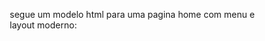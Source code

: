segue um modelo html para uma pagina home com menu e layout moderno:

<!DOCTYPE html>
<html lang="pt-BR">
<head>
    <meta charset="UTF-8">
    <meta name="viewport" content="width=device-width, initial-scale=1.0">
    <title>Painel Administrativo - Sistema de Controle de Obras</title>
    <link href="https://cdnjs.cloudflare.com/ajax/libs/font-awesome/6.0.0/css/all.min.css" rel="stylesheet">
    <style>
        * {
            margin: 0;
            padding: 0;
            box-sizing: border-box;
        }

        body {
            font-family: 'Segoe UI', Tahoma, Geneva, Verdana, sans-serif;
            background: linear-gradient(135deg, #667eea 0%, #764ba2 100%);
            min-height: 100vh;
        }

        .admin-container {
            display: flex;
            min-height: 100vh;
        }

        /* Menu Lateral */
        .sidebar {
            width: 280px;
            background: rgba(255, 255, 255, 0.95);
            backdrop-filter: blur(20px);
            border-right: 1px solid rgba(255, 255, 255, 0.2);
            box-shadow: 0 8px 32px rgba(0, 0, 0, 0.1);
            transition: all 0.3s ease;
            position: relative;
            z-index: 100;
        }

        .sidebar.collapsed {
            width: 80px;
        }

        .sidebar-header {
            padding: 25px 20px;
            border-bottom: 1px solid rgba(0, 0, 0, 0.1);
            display: flex;
            align-items: center;
            justify-content: space-between;
        }

        .logo {
            display: flex;
            align-items: center;
            gap: 12px;
            transition: all 0.3s ease;
        }

        .logo-icon {
            width: 40px;
            height: 40px;
            background: linear-gradient(45deg, #667eea, #764ba2);
            border-radius: 12px;
            display: flex;
            align-items: center;
            justify-content: center;
            color: white;
            font-size: 18px;
            flex-shrink: 0;
        }

        .logo-text {
            font-size: 20px;
            font-weight: 700;
            color: #2d3748;
            transition: all 0.3s ease;
        }

        .sidebar.collapsed .logo-text {
            opacity: 0;
            width: 0;
        }

        .toggle-btn {
            background: none;
            border: none;
            font-size: 18px;
            color: #64748b;
            cursor: pointer;
            padding: 8px;
            border-radius: 8px;
            transition: all 0.3s ease;
        }

        .toggle-btn:hover {
            background: rgba(100, 116, 139, 0.1);
            color: #475569;
        }

        .nav-menu {
            padding: 20px 0;
        }

        .nav-section {
            margin-bottom: 30px;
        }

        .nav-section-title {
            padding: 0 20px 10px;
            font-size: 12px;
            font-weight: 600;
            color: #94a3b8;
            text-transform: uppercase;
            letter-spacing: 1px;
            transition: all 0.3s ease;
        }

        .sidebar.collapsed .nav-section-title {
            opacity: 0;
            height: 0;
            padding: 0;
            margin: 0;
        }

        .nav-item {
            margin: 4px 12px;
            border-radius: 12px;
            transition: all 0.3s ease;
        }

        .nav-link {
            display: flex;
            align-items: center;
            padding: 14px 16px;
            color: #64748b;
            text-decoration: none;
            border-radius: 12px;
            transition: all 0.3s ease;
            position: relative;
            overflow: hidden;
        }

        .nav-link:hover {
            background: linear-gradient(135deg, rgba(102, 126, 234, 0.1), rgba(118, 75, 162, 0.1));
            color: #475569;
            transform: translateX(4px);
        }

        .nav-link.active {
            background: linear-gradient(135deg, #667eea, #764ba2);
            color: white;
            box-shadow: 0 4px 15px rgba(102, 126, 234, 0.4);
        }

        .nav-icon {
            width: 20px;
            height: 20px;
            margin-right: 14px;
            font-size: 16px;
            display: flex;
            align-items: center;
            justify-content: center;
            flex-shrink: 0;
        }

        .nav-text {
            font-size: 14px;
            font-weight: 500;
            transition: all 0.3s ease;
        }

        .sidebar.collapsed .nav-text {
            opacity: 0;
            width: 0;
        }

        .nav-badge {
            margin-left: auto;
            background: #ef4444;
            color: white;
            font-size: 11px;
            padding: 2px 6px;
            border-radius: 10px;
            min-width: 18px;
            height: 18px;
            display: flex;
            align-items: center;
            justify-content: center;
        }

        .sidebar.collapsed .nav-badge {
            opacity: 0;
            width: 0;
        }

        /* Área Principal */
        .main-content {
            flex: 1;
            background: rgba(255, 255, 255, 0.9);
            backdrop-filter: blur(20px);
            margin: 20px;
            border-radius: 20px;
            box-shadow: 0 8px 32px rgba(0, 0, 0, 0.1);
            overflow: hidden;
            display: flex;
            flex-direction: column;
        }

        .main-header {
            background: rgba(255, 255, 255, 0.8);
            padding: 25px 30px;
            border-bottom: 1px solid rgba(0, 0, 0, 0.1);
            display: flex;
            justify-content: between;
            align-items: center;
        }

        .header-title {
            font-size: 28px;
            font-weight: 700;
            color: #1e293b;
            margin-bottom: 4px;
        }

        .header-subtitle {
            color: #64748b;
            font-size: 14px;
        }

        .header-actions {
            display: flex;
            gap: 12px;
            margin-left: auto;
        }

        .btn {
            padding: 10px 20px;
            border: none;
            border-radius: 10px;
            font-size: 14px;
            font-weight: 500;
            cursor: pointer;
            transition: all 0.3s ease;
            display: flex;
            align-items: center;
            gap: 8px;
        }

        .btn-primary {
            background: linear-gradient(135deg, #667eea, #764ba2);
            color: white;
            box-shadow: 0 4px 15px rgba(102, 126, 234, 0.4);
        }

        .btn-primary:hover {
            transform: translateY(-2px);
            box-shadow: 0 6px 20px rgba(102, 126, 234, 0.6);
        }

        .btn-secondary {
            background: rgba(100, 116, 139, 0.1);
            color: #64748b;
            border: 1px solid rgba(100, 116, 139, 0.2);
        }

        .btn-secondary:hover {
            background: rgba(100, 116, 139, 0.2);
            color: #475569;
        }

        .main-body {
            flex: 1;
            padding: 30px;
            overflow-y: auto;
        }

        .content-area {
            background: white;
            border-radius: 16px;
            padding: 40px;
            box-shadow: 0 4px 20px rgba(0, 0, 0, 0.05);
            min-height: 500px;
            display: flex;
            flex-direction: column;
            align-items: center;
            justify-content: center;
            text-align: center;
        }

        .welcome-icon {
            width: 120px;
            height: 120px;
            background: linear-gradient(135deg, #667eea, #764ba2);
            border-radius: 50%;
            display: flex;
            align-items: center;
            justify-content: center;
            color: white;
            font-size: 48px;
            margin-bottom: 30px;
            animation: pulse 2s infinite;
        }

        @keyframes pulse {
            0% { transform: scale(1); }
            50% { transform: scale(1.05); }
            100% { transform: scale(1); }
        }

        .welcome-title {
            font-size: 32px;
            font-weight: 700;
            color: #1e293b;
            margin-bottom: 12px;
        }

        .welcome-subtitle {
            font-size: 16px;
            color: #64748b;
            margin-bottom: 30px;
            max-width: 500px;
            line-height: 1.6;
        }

        .feature-grid {
            display: grid;
            grid-template-columns: repeat(auto-fit, minmax(200px, 1fr));
            gap: 20px;
            margin-top: 40px;
            width: 100%;
            max-width: 800px;
        }

        .feature-card {
            background: rgba(102, 126, 234, 0.05);
            border: 1px solid rgba(102, 126, 234, 0.1);
            border-radius: 12px;
            padding: 24px;
            text-align: center;
            transition: all 0.3s ease;
        }

        .feature-card:hover {
            transform: translateY(-4px);
            box-shadow: 0 8px 25px rgba(102, 126, 234, 0.15);
        }

        .feature-icon {
            width: 50px;
            height: 50px;
            background: linear-gradient(135deg, #667eea, #764ba2);
            border-radius: 12px;
            display: flex;
            align-items: center;
            justify-content: center;
            color: white;
            font-size: 20px;
            margin: 0 auto 16px;
        }

        .feature-title {
            font-size: 16px;
            font-weight: 600;
            color: #1e293b;
            margin-bottom: 8px;
        }

        .feature-description {
            font-size: 14px;
            color: #64748b;
            line-height: 1.5;
        }

        /* Responsivo */
        @media (max-width: 768px) {
            .sidebar {
                width: 80px;
            }
            
            .sidebar .nav-text,
            .sidebar .nav-section-title,
            .sidebar .nav-badge,
            .sidebar .logo-text {
                display: none;
            }
            
            .main-content {
                margin: 10px;
                border-radius: 15px;
            }
            
            .main-header {
                padding: 20px;
            }
            
            .header-title {
                font-size: 24px;
            }
            
            .main-body {
                padding: 20px;
            }
            
            .content-area {
                padding: 30px 20px;
            }
        }

        /* Tooltip para menu colapsado */
        .nav-item {
            position: relative;
        }

        .nav-item:hover .tooltip {
            opacity: 1;
            visibility: visible;
            transform: translateX(0);
        }

        .tooltip {
            position: absolute;
            left: 100%;
            top: 50%;
            transform: translateY(-50%) translateX(-10px);
            background: #1e293b;
            color: white;
            padding: 8px 12px;
            border-radius: 8px;
            font-size: 12px;
            white-space: nowrap;
            opacity: 0;
            visibility: hidden;
            transition: all 0.3s ease;
            z-index: 1000;
            margin-left: 15px;
        }

        .tooltip::before {
            content: '';
            position: absolute;
            right: 100%;
            top: 50%;
            transform: translateY(-50%);
            border: 5px solid transparent;
            border-right-color: #1e293b;
        }

        .sidebar:not(.collapsed) .tooltip {
            display: none;
        }
    </style>
</head>
<body>
    <div class="admin-container">
        <!-- Menu Lateral -->
        <nav class="sidebar" id="sidebar">
            <div class="sidebar-header">
                <div class="logo">
                    <div class="logo-icon">
                        <i class="fas fa-hammer"></i>
                    </div>
                    <span class="logo-text">ControleObras</span>
                </div>
                <button class="toggle-btn" id="toggleSidebar">
                    <i class="fas fa-bars"></i>
                </button>
            </div>
            
            <div class="nav-menu">
                <!-- Dashboard -->
                <div class="nav-section">
                    <div class="nav-section-title">Dashboard</div>
                    <div class="nav-item">
                        <a href="#dashboard" class="nav-link active" data-route="dashboard">
                            <i class="nav-icon fas fa-chart-line"></i>
                            <span class="nav-text">Visão Geral</span>
                        </a>
                        <div class="tooltip">Visão Geral</div>
                    </div>
                    <div class="nav-item">
                        <a href="#analytics" class="nav-link" data-route="analytics">
                            <i class="nav-icon fas fa-chart-pie"></i>
                            <span class="nav-text">Relatórios</span>
                        </a>
                        <div class="tooltip">Relatórios</div>
                    </div>
                </div>

                <!-- Gestão -->
                <div class="nav-section">
                    <div class="nav-section-title">Gestão</div>
                    <div class="nav-item">
                        <a href="#clientes" class="nav-link" data-route="clientes">
                            <i class="nav-icon fas fa-users"></i>
                            <span class="nav-text">Clientes</span>
                        </a>
                        <div class="tooltip">Clientes</div>
                    </div>
                    <div class="nav-item">
                        <a href="#obras" class="nav-link" data-route="obras">
                            <i class="nav-icon fas fa-building"></i>
                            <span class="nav-text">Obras</span>
                        </a>
                        <div class="tooltip">Obras</div>
                    </div>
                    <div class="nav-item">
                        <a href="#gastos" class="nav-link" data-route="gastos">
                            <i class="nav-icon fas fa-receipt"></i>
                            <span class="nav-text">Gastos</span>
                            <span class="nav-badge">12</span>
                        </a>
                        <div class="tooltip">Gastos</div>
                    </div>
                    <div class="nav-item">
                        <a href="#financeiro" class="nav-link" data-route="financeiro">
                            <i class="nav-icon fas fa-dollar-sign"></i>
                            <span class="nav-text">Financeiro</span>
                        </a>
                        <div class="tooltip">Financeiro</div>
                    </div>
                </div>

                <!-- Configurações -->
                <div class="nav-section">
                    <div class="nav-section-title">Configurações</div>
                    <div class="nav-item">
                        <a href="#categorias" class="nav-link" data-route="categorias">
                            <i class="nav-icon fas fa-tags"></i>
                            <span class="nav-text">Categorias</span>
                        </a>
                        <div class="tooltip">Categorias de Gasto</div>
                    </div>
                    <div class="nav-item">
                        <a href="#fontes" class="nav-link" data-route="fontes">
                            <i class="nav-icon fas fa-credit-card"></i>
                            <span class="nav-text">Fontes Pagadoras</span>
                        </a>
                        <div class="tooltip">Fontes Pagadoras</div>
                    </div>
                    <div class="nav-item">
                        <a href="#usuarios" class="nav-link" data-route="usuarios">
                            <i class="nav-icon fas fa-user-cog"></i>
                            <span class="nav-text">Usuários</span>
                        </a>
                        <div class="tooltip">Gestão de Usuários</div>
                    </div>
                    <div class="nav-item">
                        <a href="#configuracoes" class="nav-link" data-route="configuracoes">
                            <i class="nav-icon fas fa-cog"></i>
                            <span class="nav-text">Configurações</span>
                        </a>
                        <div class="tooltip">Configurações do Sistema</div>
                    </div>
                </div>

                <!-- Sistema -->
                <div class="nav-section">
                    <div class="nav-section-title">Sistema</div>
                    <div class="nav-item">
                        <a href="#backup" class="nav-link" data-route="backup">
                            <i class="nav-icon fas fa-download"></i>
                            <span class="nav-text">Backup</span>
                        </a>
                        <div class="tooltip">Backup & Restauração</div>
                    </div>
                    <div class="nav-item">
                        <a href="#logs" class="nav-link" data-route="logs">
                            <i class="nav-icon fas fa-file-alt"></i>
                            <span class="nav-text">Logs do Sistema</span>
                        </a>
                        <div class="tooltip">Logs do Sistema</div>
                    </div>
                </div>
            </div>
        </nav>

        <!-- Área Principal -->
        <main class="main-content">
            <header class="main-header">
                <div class="header-info">
                    <h1 class="header-title" id="pageTitle">Dashboard</h1>
                    <p class="header-subtitle" id="pageSubtitle">Bem-vindo ao sistema de controle de obras</p>
                </div>
                <div class="header-actions">
                    <button class="btn btn-secondary">
                        <i class="fas fa-bell"></i>
                        Notificações
                    </button>
                    <button class="btn btn-primary">
                        <i class="fas fa-plus"></i>
                        Nova Obra
                    </button>
                </div>
            </header>
            
            <div class="main-body">
                <div class="content-area" id="contentArea">
                    <!-- Tela de Boas-vindas -->
                    <div class="welcome-icon">
                        <i class="fas fa-rocket"></i>
                    </div>
                    <h2 class="welcome-title">Bem-vindo ao ControleObras</h2>
                    <p class="welcome-subtitle">
                        Sistema completo para gestão financeira de obras por administração. 
                        Controle seus projetos, gastos e relatórios de forma simples e eficiente.
                    </p>
                    
                    <div class="feature-grid">
                        <div class="feature-card">
                            <div class="feature-icon">
                                <i class="fas fa-chart-bar"></i>
                            </div>
                            <h3 class="feature-title">Relatórios Avançados</h3>
                            <p class="feature-description">Visualize o desempenho das suas obras com gráficos e relatórios detalhados</p>
                        </div>
                        
                        <div class="feature-card">
                            <div class="feature-icon">
                                <i class="fas fa-mobile-alt"></i>
                            </div>
                            <h3 class="feature-title">Interface Responsiva</h3>
                            <p class="feature-description">Acesse o sistema de qualquer dispositivo com design moderno e intuitivo</p>
                        </div>
                        
                        <div class="feature-card">
                            <div class="feature-icon">
                                <i class="fas fa-shield-alt"></i>
                            </div>
                            <h3 class="feature-title">Segurança Total</h3>
                            <p class="feature-description">Seus dados protegidos com as melhores práticas de segurança</p>
                        </div>
                        
                        <div class="feature-card">
                            <div class="feature-icon">
                                <i class="fas fa-sync-alt"></i>
                            </div>
                            <h3 class="feature-title">Sincronização</h3>
                            <p class="feature-description">Dados sempre atualizados em tempo real para toda sua equipe</p>
                        </div>
                    </div>
                </div>
            </div>
        </main>
    </div>

    <script>
        // Controle do Menu Lateral
        const sidebar = document.getElementById('sidebar');
        const toggleBtn = document.getElementById('toggleSidebar');
        const navLinks = document.querySelectorAll('.nav-link');
        const pageTitle = document.getElementById('pageTitle');
        const pageSubtitle = document.getElementById('pageSubtitle');
        const contentArea = document.getElementById('contentArea');

        // Toggle do menu lateral
        toggleBtn.addEventListener('click', () => {
            sidebar.classList.toggle('collapsed');
        });

        // Dados das páginas
        const pageData = {
            dashboard: {
                title: 'Dashboard',
                subtitle: 'Visão geral do sistema e métricas principais',
                content: `
                    <div class="welcome-icon">
                        <i class="fas fa-chart-line"></i>
                    </div>
                    <h2 class="welcome-title">Dashboard Principal</h2>
                    <p class="welcome-subtitle">
                        Aqui você encontrará um resumo completo de todas as suas obras, 
                        gastos recentes e métricas importantes para sua administração.
                    </p>
                    <div class="feature-grid">
                        <div class="feature-card">
                            <div class="feature-icon"><i class="fas fa-building"></i></div>
                            <h3 class="feature-title">15 Obras Ativas</h3>
                            <p class="feature-description">Projetos em andamento</p>
                        </div>
                        <div class="feature-card">
                            <div class="feature-icon"><i class="fas fa-dollar-sign"></i></div>
                            <h3 class="feature-title">R$ 2.847.230</h3>
                            <p class="feature-description">Total investido este mês</p>
                        </div>
                        <div class="feature-card">
                            <div class="feature-icon"><i class="fas fa-users"></i></div>
                            <h3 class="feature-title">8 Clientes</h3>
                            <p class="feature-description">Clientes ativos</p>
                        </div>
                        <div class="feature-card">
                            <div class="feature-icon"><i class="fas fa-chart-pie"></i></div>
                            <h3 class="feature-title">12% Taxa Média</h3>
                            <p class="feature-description">Taxa de administração</p>
                        </div>
                    </div>
                `
            },
            analytics: {
                title: 'Relatórios e Análises',
                subtitle: 'Relatórios detalhados e análises financeiras',
                content: `
                    <div class="welcome-icon">
                        <i class="fas fa-chart-pie"></i>
                    </div>
                    <h2 class="welcome-title">Central de Relatórios</h2>
                    <p class="welcome-subtitle">
                        Gere relatórios personalizados e analise o desempenho 
                        financeiro das suas obras com gráficos interativos.
                    </p>
                `
            },
            clientes: {
                title: 'Gestão de Clientes',
                subtitle: 'Cadastro e gerenciamento de clientes',
                content: `
                    <div class="welcome-icon">
                        <i class="fas fa-users"></i>
                    </div>
                    <h2 class="welcome-title">Gestão de Clientes</h2>
                    <p class="welcome-subtitle">
                        Cadastre e gerencie todos os seus clientes, 
                        mantendo informações atualizadas e organizadas.
                    </p>
                `
            },
            obras: {
                title: 'Gestão de Obras',
                subtitle: 'Cadastro e acompanhamento de obras',
                content: `
                    <div class="welcome-icon">
                        <i class="fas fa-building"></i>
                    </div>
                    <h2 class="welcome-title">Gestão de Obras</h2>
                    <p class="welcome-subtitle">
                        Controle completo das suas obras: prazos, orçamentos, 
                        progresso e todas as informações importantes.
                    </p>
                `
            },
            gastos: {
                title: 'Controle de Gastos',
                subtitle: 'Registro e controle de todas as despesas',
                content: `
                    <div class="welcome-icon">
                        <i class="fas fa-receipt"></i>
                    </div>
                    <h2 class="welcome-title">Controle de Gastos</h2>
                    <p class="welcome-subtitle">
                        Registre todos os gastos das obras com comprovantes, 
                        categorização e controle detalhado de despesas.
                    </p>
                `
            },
            financeiro: {
                title: 'Gestão Financeira',
                subtitle: 'Fluxo de caixa e controle financeiro',
                content: `
                    <div class="welcome-icon">
                        <i class="fas fa-dollar-sign"></i>
                    </div>
                    <h2 class="welcome-title">Gestão Financeira</h2>
                    <p class="welcome-subtitle">
                        Controle completo do fluxo de caixa, entradas, saídas 
                        e cálculo automático das taxas de administração.
                    </p>
                `
            },
            categorias: {
                title: 'Categorias de Gasto',
                subtitle: 'Configuração das categorias de classificação',
                content: `
                    <div class="welcome-icon">
                        <i class="fas fa-tags"></i>
                    </div>
                    <h2 class="welcome-title">Categorias de Gasto</h2>
                    <p class="welcome-subtitle">
                        Configure e organize as categorias para classificar 
                        os gastos das suas obras de forma padronizada.
                    </p>
                `
            },
            fontes: {
                title: 'Fontes Pagadoras',
                subtitle: 'Configuração das fontes de pagamento',
                content: `
                    <div class="welcome-icon">
                        <i class="fas fa-credit-card"></i>
                    </div>
                    <h2 class="welcome-title">Fontes Pagadoras</h2>
                    <p class="welcome-subtitle">
                        Gerencie todas as fontes de pagamento: contas bancárias, 
                        cartões e outras formas de financiamento das obras.
                    </p>
                `
            },
            usuarios: {
                title: 'Gestão de Usuários',
                subtitle: 'Controle de acesso e permissões',
                content: `
                    <div class="welcome-icon">
                        <i class="fas fa-user-cog"></i>
                    </div>
                    <h2 class="welcome-title">Gestão de Usuários</h2>
                    <p class="welcome-subtitle">
                        Controle o acesso ao sistema, defina permissões 
                        e gerencie a equipe que utiliza a plataforma.
                    </p>
                `
            },
            configuracoes: {
                title: 'Configurações do Sistema',
                subtitle: 'Configurações gerais e personalização',
                content: `
                    <div class="welcome-icon">
                        <i class="fas fa-cog"></i>
                    </div>
                    <h2 class="welcome-title">Configurações</h2>
                    <p class="welcome-subtitle">
                        Personalize o sistema de acordo com suas necessidades 
                        e configure parâmetros gerais de funcionamento.
                    </p>
                `
            },
            backup: {
                title: 'Backup e Restauração',
                subtitle: 'Segurança e backup dos dados',
                content: `
                    <div class="welcome-icon">
                        <i class="fas fa-download"></i>
                    </div>
                    <h2 class="welcome-title">Backup e Restauração</h2>
                    <p class="welcome-subtitle">
                        Mantenha seus dados seguros com backups automáticos 
                        e opções de restauração quando necessário.
                    </p>
                `
            },
            logs: {
                title: 'Logs do Sistema',
                subtitle: 'Auditoria e logs de atividades',
                content: `
                    <div class="welcome-icon">
                        <i class="fas fa-file-alt"></i>
                    </div>
                    <h2 class="welcome-title">Logs do Sistema</h2>
                    <p class="welcome-subtitle">
                        Monitore todas as atividades do sistema, acompanhe 
                        alterações e mantenha um histórico completo de auditoria.
                    </p>
                `
            }
        };

        // Navegação entre páginas
        navLinks.forEach(link => {
            link.addEventListener('click', (e) => {
                e.preventDefault();
                
                // Remove active de todos os links
                navLinks.forEach(l => l.classList.remove('active'));
                
                // Adiciona active no link clicado
                link.classList.add('active');
                
                // Pega a rota do data-route
                const route = link.getAttribute('data-route');
                
                // Atualiza o conteúdo da página
                if (pageData[route]) {
                    pageTitle.textContent = pageData[route].title;
                    pageSubtitle.textContent = pageData[route].subtitle;
                    contentArea.innerHTML = pageData[route].content;
                }
                
                // Atualiza a URL (simulando roteamento)
                window.history.pushState({route: route}, '', `#${route}`);
            });
        });

        // Detecta mudanças na URL (botão voltar do navegador)
        window.addEventListener('popstate', (e) => {
            if (e.state && e.state.route) {
                const route = e.state.route;
                const link = document.querySelector(`[data-route="${route}"]`);
                if (link) {
                    navLinks.forEach(l => l.classList.remove('active'));
                    link.classList.add('active');
                    
                    if (pageData[route]) {
                        pageTitle.textContent = pageData[route].title;
                        pageSubtitle.textContent = pageData[route].subtitle;
                        contentArea.innerHTML = pageData[route].content;
                    }
                }
            }
        });

        // Carrega a página inicial baseada na URL
        window.addEventListener('DOMContentLoaded', () => {
            const hash = window.location.hash.substring(1);
            if (hash && pageData[hash]) {
                const link = document.querySelector(`[data-route="${hash}"]`);
                if (link) {
                    navLinks.forEach(l => l.classList.remove('active'));
                    link.classList.add('active');
                    pageTitle.textContent = pageData[hash].title;
                    pageSubtitle.textContent = pageData[hash].subtitle;
                    contentArea.innerHTML = pageData[hash].content;
                }
            }
        });

        // Efeitos de hover e animações
        document.querySelectorAll('.feature-card').forEach(card => {
            card.addEventListener('mouseenter', () => {
                card.style.transform = 'translateY(-8px) scale(1.02)';
            });
            
            card.addEventListener('mouseleave', () => {
                card.style.transform = 'translateY(0) scale(1)';
            });
        });

        // Auto-collapse sidebar em telas pequenas
        function checkScreenSize() {
            if (window.innerWidth <= 768) {
                sidebar.classList.add('collapsed');
            } else {
                sidebar.classList.remove('collapsed');
            }
        }

        window.addEventListener('resize', checkScreenSize);
        checkScreenSize();

        // Notificação de boas-vindas
        setTimeout(() => {
            if (document.querySelector('.nav-link.active').getAttribute('data-route') === 'dashboard') {
                showNotification('Bem-vindo ao ControleObras! 🚀', 'success');
            }
        }, 1000);

        // Sistema de notificações
        function showNotification(message, type = 'info') {
            const notification = document.createElement('div');
            notification.className = `notification notification-${type}`;
            notification.innerHTML = `
                <div class="notification-content">
                    <i class="fas fa-${type === 'success' ? 'check-circle' : type === 'error' ? 'exclamation-circle' : 'info-circle'}"></i>
                    <span>${message}</span>
                </div>
                <button class="notification-close">
                    <i class="fas fa-times"></i>
                </button>
            `;
            
            document.body.appendChild(notification);
            
            // Auto remove após 5 segundos
            setTimeout(() => {
                notification.remove();
            }, 5000);
            
            // Remove ao clicar no X
            notification.querySelector('.notification-close').addEventListener('click', () => {
                notification.remove();
            });
        }
    </script>

    <style>
        /* Estilos para notificações */
        .notification {
            position: fixed;
            top: 20px;
            right: 20px;
            background: white;
            border-radius: 12px;
            padding: 16px 20px;
            box-shadow: 0 8px 32px rgba(0, 0, 0, 0.1);
            display: flex;
            align-items: center;
            justify-content: space-between;
            min-width: 300px;
            z-index: 1000;
            transform: translateX(400px);
            animation: slideIn 0.5s ease forwards;
        }

        .notification-success {
            border-left: 4px solid #10b981;
        }

        .notification-error {
            border-left: 4px solid #ef4444;
        }

        .notification-info {
            border-left: 4px solid #3b82f6;
        }

        .notification-content {
            display: flex;
            align-items: center;
            gap: 12px;
        }

        .notification-content i {
            font-size: 18px;
        }

        .notification-success .notification-content i {
            color: #10b981;
        }

        .notification-error .notification-content i {
            color: #ef4444;
        }

        .notification-info .notification-content i {
            color: #3b82f6;
        }

        .notification-content span {
            font-size: 14px;
            font-weight: 500;
            color: #1e293b;
        }

        .notification-close {
            background: none;
            border: none;
            font-size: 14px;
            color: #64748b;
            cursor: pointer;
            padding: 4px;
            border-radius: 4px;
            transition: all 0.3s ease;
        }

        .notification-close:hover {
            background: rgba(100, 116, 139, 0.1);
            color: #475569;
        }

        @keyframes slideIn {
            to {
                transform: translateX(0);
            }
        }

        /* Melhorias adicionais */
        .nav-link {
            position: relative;
            overflow: hidden;
        }

        .nav-link::before {
            content: '';
            position: absolute;
            top: 0;
            left: -100%;
            width: 100%;
            height: 100%;
            background: linear-gradient(90deg, transparent, rgba(255, 255, 255, 0.2), transparent);
            transition: left 0.5s;
        }

        .nav-link:hover::before {
            left: 100%;
        }

        .main-content {
            position: relative;
            overflow: hidden;
        }

        .main-content::before {
            content: '';
            position: absolute;
            top: -50%;
            left: -50%;
            width: 200%;
            height: 200%;
            background: linear-gradient(45deg, transparent 30%, rgba(255, 255, 255, 0.05) 50%, transparent 70%);
            animation: shimmer 3s infinite;
            pointer-events: none;
        }

        @keyframes shimmer {
            0% {
                transform: rotate(0deg);
            }
            100% {
                transform: rotate(360deg);
            }
        }

        /* Scrollbar personalizada */
        .main-body::-webkit-scrollbar {
            width: 8px;
        }

        .main-body::-webkit-scrollbar-track {
            background: rgba(0, 0, 0, 0.05);
            border-radius: 4px;
        }

        .main-body::-webkit-scrollbar-thumb {
            background: linear-gradient(135deg, #667eea, #764ba2);
            border-radius: 4px;
        }

        .main-body::-webkit-scrollbar-thumb:hover {
            background: linear-gradient(135deg, #5a67d8, #6b46c1);
        }
    </style>
</body>
</html>